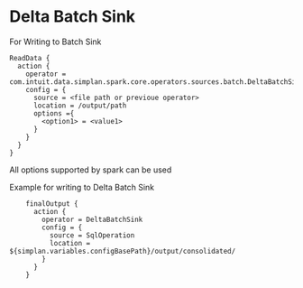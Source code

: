 # Delta Batch Sink

For Writing to Batch Sink

```hocon
ReadData {
  action {
    operator = com.intuit.data.simplan.spark.core.operators.sources.batch.DeltaBatchSink
    config = {
      source = <file path or previoue operator>
      location = /output/path
      options ={
        <option1> = <value1>
      }
    }
  }
}
```

All options supported by spark can be used

Example for writing to Delta Batch Sink

```hocon
    finalOutput {
      action {
        operator = DeltaBatchSink
        config = {
          source = SqlOperation
          location = ${simplan.variables.configBasePath}/output/consolidated/
        }
      }
    }
```